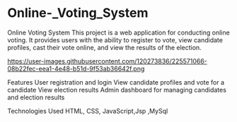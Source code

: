 # Online-_Voting_System
Online Voting System
This project is a web application for conducting online voting. 
It provides users with the ability to register to vote, view candidate profiles, cast their vote online, and view the results of the election.


https://user-images.githubusercontent.com/120273836/225571066-08b22fec-eea1-4e48-b51d-9f53ab36642f.png

Features
User registration and login
View candidate profiles and vote for a candidate
View election results
Admin dashboard for managing candidates and election results

Technologies Used
HTML, CSS, 
JavaScript,Jsp ,MySql


